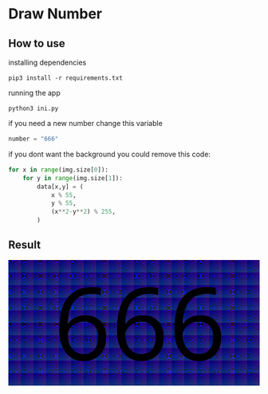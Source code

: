 # Draw Number

## How to use

installing dependencies
```
pip3 install -r requirements.txt
```

running the app
```
python3 ini.py
```

if you need a new number change this variable
```python
number = "666"
```

if you dont want the background you could remove this code:
```python
for x in range(img.size[0]):
    for y in range(img.size[1]):
        data[x,y] = (
            x % 55,
            y % 55,
            (x**2-y**2) % 255,
        )
```

## Result

![result image](./image.png)

